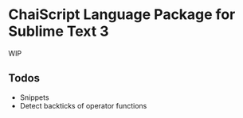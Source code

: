 # ChaiScript Language Package for Sublime Text 3
 
 WIP

## Todos

* Snippets
* Detect backticks of operator functions
